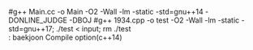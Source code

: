#g++ Main.cc -o Main -O2 -Wall -lm -static -std=gnu++14 -DONLINE_JUDGE -DBOJ
#g++ 1934.cpp -o test -O2 -Wall -lm -static -std=gnu++17; ./test < input; rm ./test      
: baekjoon Compile option(c++14)
